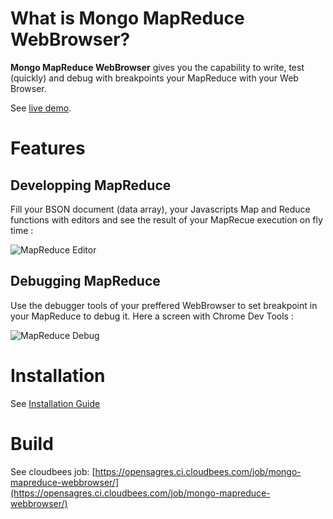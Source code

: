# What is Mongo MapReduce WebBrowser?

**Mongo MapReduce WebBrowser** gives you the capability to write, test (quickly) and debug with breakpoints 
your MapReduce with your Web Browser.

See [live demo](http://mongo-mapreduce-webbrowser.opensagres.cloudbees.net/).

# Features

## Developping MapReduce

Fill your BSON document (data array), your Javascripts Map and Reduce functions with editors and see the result of 
your MapRecue execution on fly time : 

![MapReduce Editor](https://github.com/angelozerr/mongo-mapreduce-webbrowser/wiki/images/Count_Tags_Editor.png)

## Debugging MapReduce

Use the debugger tools of your preffered WebBrowser to set breakpoint in your MapReduce to debug it. 
Here a screen with Chrome Dev Tools : 

![MapReduce Debug](https://github.com/angelozerr/mongo-mapreduce-webbrowser/wiki/images/Count_Tags_Debug.png)

# Installation

See [Installation Guide](https://github.com/angelozerr/mongo-mapreduce-webbrowser/wiki/Installation-Guide)

# Build

See cloudbees job: [https://opensagres.ci.cloudbees.com/job/mongo-mapreduce-webbrowser/](https://opensagres.ci.cloudbees.com/job/mongo-mapreduce-webbrowser/)
